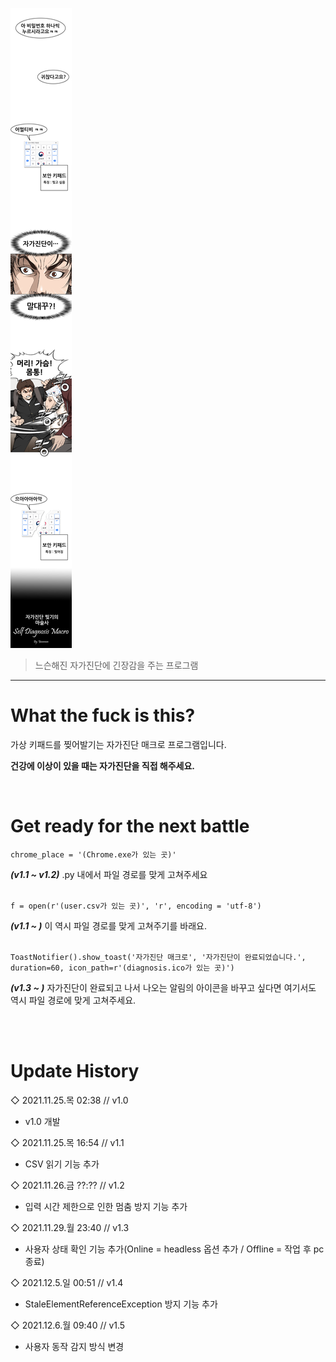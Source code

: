 ![title](img/SDM_header2.jpg)
> 느슨해진 자가진단에 긴장감을 주는 프로그램
---
# What the fuck is this?
가상 키패드를 찢어발기는 자가진단 매크로 프로그램입니다.

**건강에 이상이 있을 때는 자가진단을 직접 해주세요.**

<br>

# Get ready for the next battle
```
chrome_place = '(Chrome.exe가 있는 곳)'
```
***(v1.1 ~ v1.2)*** .py 내에서 파일 경로를 맞게 고쳐주세요 <br><br>
```
f = open(r'(user.csv가 있는 곳)', 'r', encoding = 'utf-8')
```
***(v1.1 ~ )*** 이 역시 파일 경로를 맞게 고쳐주기를 바래요. <br><br>
```
ToastNotifier().show_toast('자가진단 매크로', '자가진단이 완료되었습니다.', duration=60, icon_path=r'(diagnosis.ico가 있는 곳)')
```
***(v1.3 ~ )*** 자가진단이 완료되고 나서 나오는 알림의 아이콘을 바꾸고 싶다면 여기서도 역시 파일 경로에 맞게 고쳐주세요. <br><br>

<br>

# Update History
◇ 2021.11.25.목 02:38 // v1.0
- v1.0 개발

◇ 2021.11.25.목 16:54 // v1.1
- CSV 읽기 기능 추가

◇ 2021.11.26.금 ??:?? // v1.2
- 입력 시간 제한으로 인한 멈춤 방지 기능 추가

◇ 2021.11.29.월 23:40 // v1.3
- 사용자 상태 확인 기능 추가(Online = headless 옵션 추가 / Offline = 작업 후 pc 종료)

◇ 2021.12.5.일 00:51 // v1.4
- StaleElementReferenceException 방지 기능 추가

◇ 2021.12.6.월 09:40 // v1.5
- 사용자 동작 감지 방식 변경
